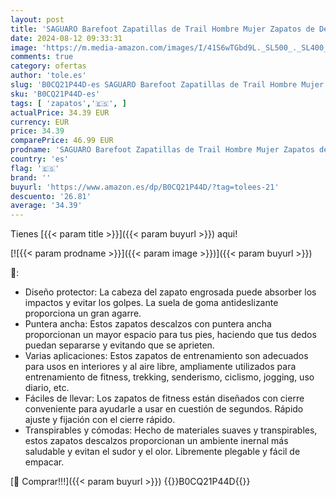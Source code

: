 ```yaml
---
layout: post
title: 'SAGUARO Barefoot Zapatillas de Trail Hombre Mujer Zapatos de Deporte Transpirable Antideslizante Calzado Minimalistas Negro 36 EU'
date: 2024-08-12 09:33:31
image: 'https://m.media-amazon.com/images/I/41S6wTGbd9L._SL500_._SL400_.jpg'
comments: true
category: ofertas
author: 'tole.es'
slug: 'B0CQ21P44D-es SAGUARO Barefoot Zapatillas de Trail Hombre Mujer Zapatos...'
sku: 'B0CQ21P44D-es'
tags: [ 'zapatos','🇪🇸', ]
actualPrice: 34.39 EUR
currency: EUR
price: 34.39
comparePrice: 46.99 EUR
prodname: 'SAGUARO Barefoot Zapatillas de Trail Hombre Mujer Zapatos de Deporte Transpirable Antideslizante Calzado Minimalistas Negro 36 EU'
country: 'es'
flag: '🇪🇸'
brand: ''
buyurl: 'https://www.amazon.es/dp/B0CQ21P44D/?tag=tolees-21'
descuento: '26.81'
average: '34.39'
---
```


Tienes [{{< param title >}}]({{< param buyurl >}}) aqui!

[![{{< param prodname >}}]({{< param image >}})]({{< param buyurl >}})

🔎:

- Diseño protector: La cabeza del zapato engrosada puede absorber los impactos y evitar los golpes. La suela de goma antideslizante proporciona un gran agarre.
- Puntera ancha: Estos zapatos descalzos con puntera ancha proporcionan un mayor espacio para tus pies, haciendo que tus dedos puedan separarse y evitando que se aprieten.
- Varias aplicaciones: Estos zapatos de entrenamiento son adecuados para usos en interiores y al aire libre, ampliamente utilizados para entrenamiento de fitness, trekking, senderismo, ciclismo, jogging, uso diario, etc.
- Fáciles de llevar: Los zapatos de fitness están diseñados con cierre conveniente para ayudarle a usar en cuestión de segundos. Rápido ajuste y fijación con el cierre rápido.
- Transpirables y cómodas: Hecho de materiales suaves y transpirables, estos zapatos descalzos proporcionan un ambiente inernal más saludable y evitan el sudor y el olor. Libremente plegable y fácil de empacar.

[🛒 Comprar!!!]({{< param buyurl >}})
{{<world>}}B0CQ21P44D{{</world>}}
